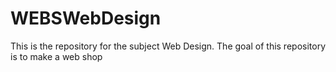 # WEBSWebDesign
This is the repository for the subject Web Design. The goal of this repository is to make a web shop
